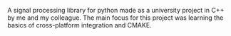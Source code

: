 A signal processing library for python made as a university project in C++ by me and my colleague. The main focus for this project was learning the basics of cross-platform integration and CMAKE.  
